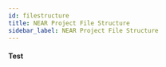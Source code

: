 ```yaml
---
id: filestructure
title: NEAR Project File Structure
sidebar_label: NEAR Project File Structure
---
```


#### Test